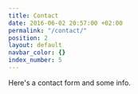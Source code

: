 ```yaml
---
title: Contact
date: 2016-06-02 20:57:00 +02:00
permalink: "/contact/"
position: 2
layout: default
navbar_color: {}
index_number: 5
---
```


Here's a contact form and some info.
